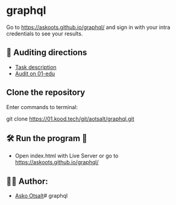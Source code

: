 # graphql

Go to https://askoots.github.io/graphql/ and sign in with your intra credentials to see your results.


## 🧭 Auditing directions 

- [Task description](https://github.com/01-edu/public/blob/master/subjects/graphql/README.md)
- [Audit on 01-edu](https://github.com/01-edu/public/blob/master/subjects/graphql/audit/README.md)

## Clone the repository

Enter commands to terminal:

git clone https://01.kood.tech/git/aotsalt/graphql.git


## 🛠 Run the program 🏃

- Open index.html with Live Server or go to https://askoots.github.io/graphql/


## 💁‍♂️ Author:

- [Asko Otsalt](https://01.kood.tech/git/aotsalt)# graphql